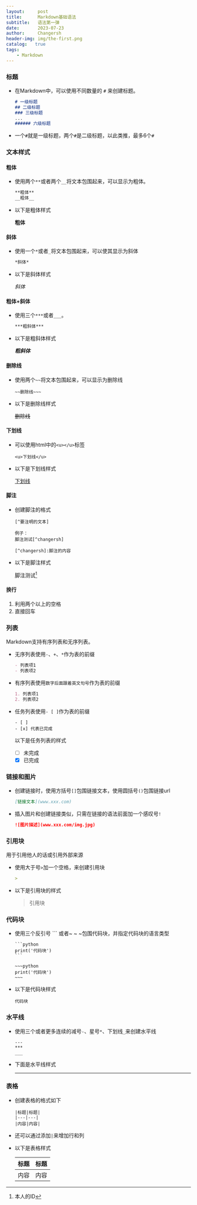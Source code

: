 ```yaml
---
layout:     post
title:      Markdown基础语法
subtitle:   语法第一弹
date:       2023-07-23
author:     Changersh
header-img: img/the-first.png
catalog:   true
tags:
    - Markdown
---
```


### 标题

- 在Markdown中，可以使用不同数量的 `#` 来创建标题。

  ~~~markdown
  # 一级标题
  ## 二级标题
  ### 三级标题
  ...
  ###### 六级标题
  ~~~

- 一个`#`就是一级标题，两个`#`是二级标题，以此类推，最多6个`#`

### 文本样式

#### 粗体

- 使用两个`**`或者两个`__`将文本包围起来，可以显示为粗体。

  ~~~markdown
  **粗体**
  __粗体__
  ~~~

- 以下是粗体样式

  **粗体**

#### 斜体

- 使用一个`*`或者`_`将文本包围起来，可以使其显示为斜体

  ~~~markdown
  *斜体*
  ~~~

- 以下是斜体样式

  *斜体*

#### 粗体+斜体

- 使用三个`***`或者`___`。

  ~~~markdown
  ***粗斜体***
  ~~~

- 以下是粗斜体样式

  ***粗斜体***

#### 删除线

- 使用两个`~~`将文本包围起来，可以显示为删除线

  ~~~changersh
  ~~删除线~~~
  ~~~

- 以下是删除线样式

  ~~删除线~~

#### 下划线

- 可以使用html中的`<u></u>`标签

  ~~~
  <u>下划线</u>
  ~~~

- 以下是下划线样式

  <u>下划线</u>

#### 脚注

- 创建脚注的格式

  ~~~
  [^要注明的文本]
  
  例子：
  脚注测试[^changersh]
  
  [^changersh]:脚注的内容
  ~~~

- 以下是脚注样式

  脚注测试[^changersh]

  [^changersh]: 本人的ID

#### 换行

1. 利用两个以上的空格
2. 直接回车

### 列表

Markdown支持有序列表和无序列表。

- 无序列表使用`-`、`+`、`*`作为表的前缀

  ~~~markdown
  - 列表项1
  - 列表项2
  ~~~

- 有序列表使用`数字后面跟着英文句号`作为表的前缀

  ~~~markdown
  1. 列表项1
  2. 列表项2
  ~~~

- 任务列表使用`- [ ]`作为表的前缀

  ~~~
  - [ ]
  - [x] 代表已完成
  ~~~

  以下是任务列表的样式

  - [ ] 未完成
  - [x] 已完成

### 链接和图片

- 创建链接时，使用方括号`[]`包围链接文本，使用圆括号`()`包围链接url

  ~~~markdown
  [链接文本](www.xxx.com)
  ~~~

- 插入图片和创建链接类似，只需在链接的语法前面加一个感叹号`!`

  ~~~markdown
  ![图片描述](www.xxx.com/img.jpg)
  ~~~

### 引用块

用于引用他人的话或引用外部来源

- 使用大于号`>`加一个空格，来创建引用块

  ~~~markdown
  > 
  ~~~

- 以下是引用块的样式

  > 引用块

### 代码块

- 使用三个反引号 ``` 或者~ ~ ~包围代码块，并指定代码块的语言类型

  ~~~~
  ```python
  print('代码块')
  ```
  
  ~~~python
  print('代码块')
  ~~~
  ~~~~

- 以下是代码块样式

  ```changersh
  代码块
  ```

### 水平线

- 使用三个或者更多连续的减号`-`、星号`*`、下划线`_`来创建水平线

  ~~~
  ---
  ***
  ___
  ~~~

- 下面是水平线样式

  ***

### 表格

- 创建表格的格式如下

  ~~~
  |标题|标题|
  |---|---|
  |内容|内容|
  ~~~

- 还可以通过添加`|`来增加行和列

- 以下是表格样式

  | 标题 | 标题 |
  | ---- | ---- |
  | 内容 | 内容 |

 
